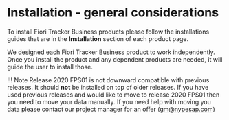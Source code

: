 # Installation - general considerations

To install Fiori Tracker Business products please follow the installations guides that are in the **Installation** section of each product page.

We designed each Fiori Tracker Business product to work independently. Once you install the product and any dependent products are needed, it will guide the user to install those.

!!! Note
    Release 2020 FPS01 is not downward compatible with previous releases. It should **not** be installed on top of older releases. If you have used previous releases and would like to move to release 2020 FPS01 then you need to move your data manually. If you need help with moving you data please contact our project manager for an offer (gm@nypesap.com)

